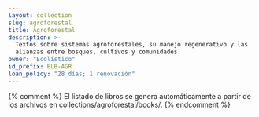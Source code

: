 ```yaml
---
layout: collection
slug: agroforestal
title: Agroforestal
description: >-
  Textos sobre sistemas agroforestales, su manejo regenerativo y las
  alianzas entre bosques, cultivos y comunidades.
owner: "Ecolístico"
id_prefix: ELB-AGR
loan_policy: "28 días; 1 renovación"
---
```

{% comment %}
El listado de libros se genera automáticamente a partir de los archivos en collections/agroforestal/books/.
{% endcomment %}
